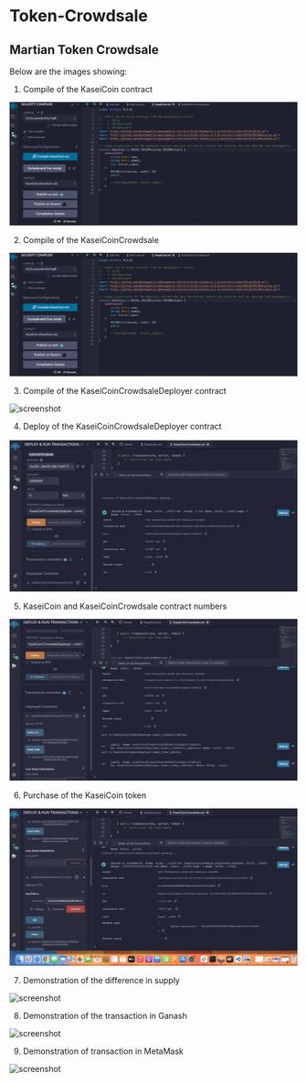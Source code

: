 # Token-Crowdsale
## Martian Token Crowdsale 

Below are the images showing:

1. Compile of the KaseiCoin contract

![screenshot](./Evaluation_evidence/01KaseiCoin_compile.png)

2. Compile of the KaseiCoinCrowdsale

![screenshot](./Evaluation_evidence/01KaseiCoin_compile.png)

3. Compile of the KaseiCoinCrowdsaleDeployer contract

![screenshot](./Evaluation_evidence/03KaseiCoinCroudsaleDeployer_compile.png)

4. Deploy of the KaseiCoinCrowdsaleDeployer contract

![screenshot](./Evaluation_evidence/04KaseiCoinCroudsaleDeployer_Deploy.png)

5. KaseiCoin and KaseiCoinCrowdsale contract numbers

![screenshot](./Evaluation_evidence/05Crowdsale_Coin_ContractNum.png)

6. Purchase of the KaseiCoin token

![screenshot](./Evaluation_evidence/06Coin_transaction.png)

7. Demonstration of the difference in supply 

![screenshot](./Evaluation_evidence/07difference_supply.png.png)

8. Demonstration of the transaction in Ganash

![screenshot](./Evaluation_evidence/08Transaction_in_Ganache.png.png)

9. Demonstration of transaction in MetaMask

![screenshot](./Evaluation_evidence/09Transaction_in_MetaMask.png.png)
